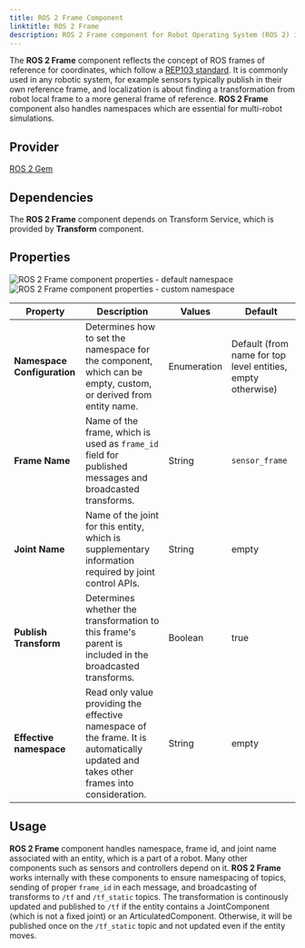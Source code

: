 ```yaml
---
title: ROS 2 Frame Component
linktitle: ROS 2 Frame
description: ROS 2 Frame component for Robot Operating System (ROS 2) in Open 3D Engine (O3DE).
---
```


The **ROS 2 Frame** component reflects the concept of ROS frames of reference for coordinates, which follow a [REP103 standard](https://www.ros.org/reps/rep-0103.html).
It is commonly used in any robotic system, for example sensors typically publish in their own reference frame, and
localization is about finding a transformation from robot local frame to a more general frame of reference. 
**ROS 2 Frame** component also handles namespaces which are essential for multi-robot simulations.

## Provider

[ROS 2 Gem](/docs/user-guide/gems/reference/robotics/ros2)

## Dependencies

The **ROS 2 Frame** component depends on Transform Service, which is provided by **Transform** component.

## Properties

![ROS 2 Frame component properties - default namespace](/images/user-guide/components/reference/robotics/ros2/ros2-frame-component-namespace-default.png)  
![ROS 2 Frame component properties - custom namespace](/images/user-guide/components/reference/robotics/ros2/ros2-frame-component-namespace-custom.png)  

| Property                    | Description                                                                                                                            | Values      | Default                                                     |
|-----------------------------|----------------------------------------------------------------------------------------------------------------------------------------|-------------|-------------------------------------------------------------|
| **Namespace Configuration** | Determines how to set the namespace for the component, which can be empty, custom, or derived from entity name.                        | Enumeration | Default (from name for top level entities, empty otherwise) |
| **Frame Name**              | Name of the frame, which is used as `frame_id` field for published messages and broadcasted transforms.                                | String      | `sensor_frame`                                              |
| **Joint Name**              | Name of the joint for this entity, which is supplementary information required by joint control APIs.                                  | String      | empty                                                       |
| **Publish Transform**       | Determines whether the transformation to this frame's parent is included in the broadcasted transforms.                                | Boolean     | true                                                        |
| **Effective namespace**     | Read only value providing the effective namespace of the frame. It is automatically updated and takes other frames into consideration. | String      | empty                                                       |

## Usage

**ROS 2 Frame** component handles namespace, frame id, and joint name associated with an entity, which is a part of a robot.
Many other components such as sensors and controllers depend on it. **ROS 2 Frame** works internally with these components to
ensure namespacing of topics, sending of proper `frame_id` in each message, and broadcasting of transforms to `/tf` and `/tf_static` topics.
The transformation is continously updated and published to `/tf` if the entity contains a JointComponent (which is not a fixed joint) 
or an ArticulatedComponent. Otherwise, it will be published once on the `/tf_static` topic and not updated even if the entity moves.
